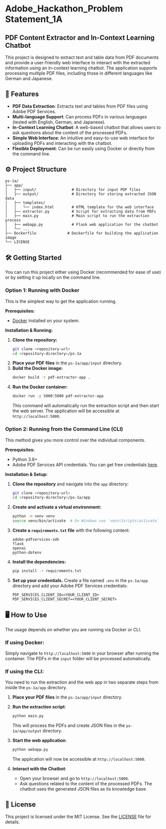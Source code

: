 # Adobe_Hackathon_Problem Statement_1A

## PDF Content Extractor and In-Context Learning Chatbot

This project is designed to extract text and table data from PDF documents and provide a user-friendly web interface to interact with the extracted information using an in-context learning chatbot. The application supports processing multiple PDF files, including those in different languages like German and Japanese.

## 🚀 Features

* **PDF Data Extraction**: Extracts text and tables from PDF files using Adobe PDF Services.
* **Multi-language Support**: Can process PDFs in various languages (tested with English, German, and Japanese).
* **In-Context Learning Chatbot**: A web-based chatbot that allows users to ask questions about the content of the processed PDFs.
* **Simple Web Interface**: An intuitive and easy-to-use web interface for uploading PDFs and interacting with the chatbot.
* **Flexible Deployment**: Can be run easily using Docker or directly from the command line.

## ⚙️ Project Structure
```
ps-1a/
├── app/
│   ├── input/                # Directory for input PDF files
│   ├── output/               # Directory for storing extracted JSON data
│   ├── templates/
│   │   └── index.html        # HTML template for the web interface
│   ├── extractor.py          # Script for extracting data from PDFs
│   ├── main.py               # Main script to run the extraction process
│   ├── webapp.py             # Flask web application for the chatbot
│   └── ...
├── Dockerfile              # Dockerfile for building the application image
└── LICENSE
```
## 🛠️ Getting Started

You can run this project either using Docker (recommended for ease of use) or by setting it up locally on the command line.

### Option 1: Running with Docker

This is the simplest way to get the application running.

**Prerequisites:**
* [Docker](https://www.docker.com/get-started) installed on your system.

**Installation & Running:**
1.  **Clone the repository:**
    ```bash
    git clone <repository-url>
    cd <repository-directory>/ps-1a
    ```
2.  **Place your PDF files** in the `ps-1a/app/input` directory.
3.  **Build the Docker image:**
    ```bash
    docker build -t pdf-extractor-app .
    ```
4.  **Run the Docker container:**
    ```bash
    docker run -p 5000:5000 pdf-extractor-app
    ```
    This command will automatically run the extraction script and then start the web server. The application will be accessible at `http://localhost:5000`.

### Option 2: Running from the Command Line (CLI)

This method gives you more control over the individual components.

**Prerequisites:**
* Python 3.8+
* Adobe PDF Services API credentials. You can get free credentials [here](https://developer.adobe.com/document-services/docs/overview/pdf-services-api/credentials/).

**Installation & Setup:**
1.  **Clone the repository** and navigate into the `app` directory:
    ```bash
    git clone <repository-url>
    cd <repository-directory>/ps-1a/app
    ```
2.  **Create and activate a virtual environment:**
    ```bash
    python -m venv venv
    source venv/bin/activate  # On Windows use `venv\Scripts\activate`
    ```
3.  **Create a `requirements.txt` file** with the following content:
    ```
    adobe-pdfservices-sdk
    flask
    openai
    python-dotenv
    ```
4.  **Install the dependencies:**
    ```bash
    pip install -r requirements.txt
    ```
5.  **Set up your credentials.** Create a file named `.env` in the `ps-1a/app` directory and add your Adobe PDF Services credentials:
    ```
    PDF_SERVICES_CLIENT_ID=<YOUR_CLIENT_ID>
    PDF_SERVICES_CLIENT_SECRET=<YOUR_CLIENT_SECRET>
    ```

## 🖥️ How to Use

The usage depends on whether you are running via Docker or CLI.

### If using Docker:
Simply navigate to `http://localhost:5000` in your browser after running the container. The PDFs in the `input` folder will be processed automatically.

### If using the CLI:
You need to run the extraction and the web app in two separate steps from inside the `ps-1a/app` directory.

1.  **Place your PDF files** in the `ps-1a/app/input` directory.

2.  **Run the extraction script**:
    ```bash
    python main.py
    ```
    This will process the PDFs and create JSON files in the `ps-1a/app/output` directory.

3.  **Start the web application**:
    ```bash
    python webapp.py
    ```
    The application will now be accessible at `http://localhost:5000`.

4.  **Interact with the Chatbot**:
    * Open your browser and go to `http://localhost:5000`.
    * Ask questions related to the content of the processed PDFs. The chatbot uses the generated JSON files as its knowledge base.

## 📄 License

This project is licensed under the MIT License. See the [LICENSE](LICENSE) file for details.


